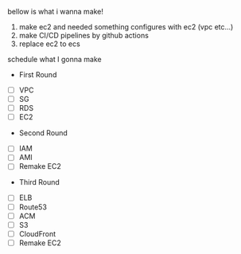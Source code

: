 bellow is what i wanna make!
1. make ec2 and needed something configures with ec2 (vpc etc...)
2. make CI/CD pipelines by github actions
3. replace ec2 to ecs

schedule what I gonna make
- First Round
- [ ] VPC
- [ ] SG
- [ ] RDS
- [ ] EC2

- Second Round
- [ ] IAM
- [ ] AMI
- [ ] Remake EC2

- Third Round
- [ ] ELB
- [ ] Route53
- [ ] ACM
- [ ] S3
- [ ] CloudFront
- [ ] Remake EC2
